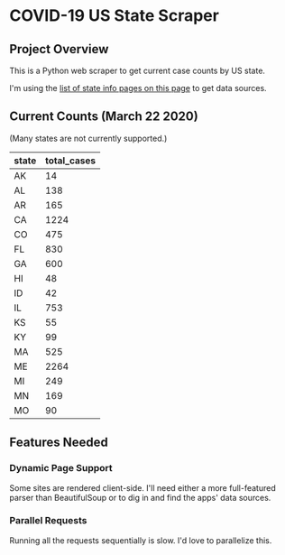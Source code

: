 # COVID-19 US State Scraper

## Project Overview

This is a Python web scraper to get current case counts by US state.

I'm using the [list of state info pages on this page](http://coronavirusapi.com/) to get data sources.

## Current Counts (March 22 2020)

(Many states are not currently supported.)

state | total_cases
--- | ---
AK | 14
AL | 138
AR | 165
CA | 1224
CO | 475
FL | 830
GA | 600
HI | 48
ID | 42
IL | 753
KS | 55
KY | 99
MA | 525
ME | 2264
MI | 249
MN | 169
MO | 90
 
 ## Features Needed
 
 ### Dynamic Page Support
 
 Some sites are rendered client-side. I'll need either a more full-featured parser than BeautifulSoup or to
 dig in and find the apps' data sources.
 
 ### Parallel Requests
 
 Running all the requests sequentially is slow. I'd love to parallelize this.
 